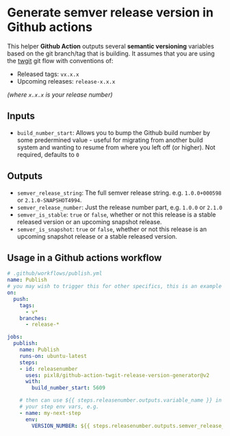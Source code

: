 # Generate semver release version in Github actions

This helper **Github Action** outputs several **semantic versioning** variables based on the git branch/tag that is building. It assumes that you are using the [twgit](https://github.com/twenga/twgit) git flow with conventions of:

* Released tags: `vx.x.x`
* Upcoming releases: `release-x.x.x`

_(where `x.x.x` is your release number)_

## Inputs

* `build_number_start`: Allows you to bump the Github build number by some predermined value - useful for migrating from another build system and wanting to resume from where you left off (or higher). Not required, defaults to `0`

## Outputs

* `semver_release_string`: The full semver release string. e.g. `1.0.0+000598` or `2.1.0-SNAPSHOT4994`.
* `semver_release_number`: Just the release number part, e.g. `1.0.0` or `2.1.0`
* `semver_is_stable`: `true` or `false`, whether or not this release is a stable released version or an upcoming snapshot release.
* `semver_is_snapshot`: `true` or `false`, whether or not this release is an upcoming snapshot release or a stable released version.

## Usage in a Github actions workflow

```yml
# .github/workflows/publish.yml
name: Publish 
# you may wish to trigger this for other specifics, this is an example
on: 
  push:
    tags: 
      - v*
    branches:
      - release-*

jobs:
  publish:
    name: Publish
    runs-on: ubuntu-latest
    steps:
    - id: releasenumber
      uses: pixl8/github-action-twgit-release-version-generator@v2
      with:
        build_number_start: 5609

    # then can use ${{ steps.releasenumber.outputs.variable_name }} in 
    # your step env vars, e.g.
    - name: my-next-step
      env:
        VERSION_NUMBER: ${{ steps.releasenumber.outputs.semver_release_string }}
```
